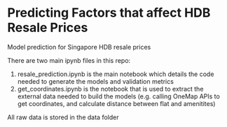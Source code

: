 # Predicting Factors that affect HDB Resale Prices

Model prediction for Singapore HDB resale prices

There are two main ipynb files in this repo:

1. resale_prediction.ipynb is the main notebook which details the code needed to generate the models and validation metrics
2. get_coordinates.ipynb is the notebook that is used to extract the external data needed to build the models (e.g. calling OneMap APIs to get coordinates, and calculate distance between flat and amenitites)

All raw data is stored in the data folder
